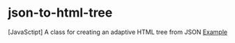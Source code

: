# json-to-html-tree
[JavaSctipt] A class for creating an adaptive HTML tree from JSON
[Example](https://deve.lol/www/jsontohtmltree/)
